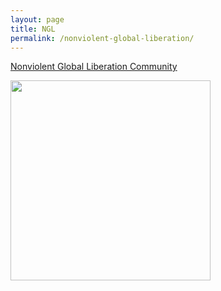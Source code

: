 ```yaml
---
layout: page
title: NGL
permalink: /nonviolent-global-liberation/
---
```


[Nonviolent Global Liberation Community](https://nglcommunity.org/)


<img src="https://nglcommunity.org/wp-content/uploads/2020/07/restoring.jpg" style="width: 320px; border-radius: 0;" />